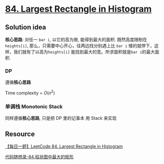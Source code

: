 # [84. Largest Rectangle in Histogram](https://leetcode.com/problems/largest-rectangle-in-histogram/)

## Solution idea

**核心思路**: 对任一 `bar i`, 以它的高为限, 能得到最大的面积. 既然高度限制在`heights[i]`, 那么，只需要中心开心，往两边找分别遇上比 `bar i` 矮的就停下，这样，我们就有了以高为`heights[i]` 能找到最大的宽。所求面积就是`bar i`的最大面积.

### DP

遵循**核心思路**

Time complexity = $O(n^2)$

### 单调栈 Monotonic Stack

同样遵循**核心思路**, 只是把 DP 里的记事本 用 Stack 来实现

## Resource

[【每日一题】LeetCode 84. Largest Rectangle in Histogram](https://www.youtube.com/watch?v=mesaogfSjD4&ab_channel=HuifengGuan)

[代码随想录-84.柱状图中最大的矩形](https://github.com/youngyangyang04/leetcode-master/blob/master/problems/0084.%E6%9F%B1%E7%8A%B6%E5%9B%BE%E4%B8%AD%E6%9C%80%E5%A4%A7%E7%9A%84%E7%9F%A9%E5%BD%A2.md)